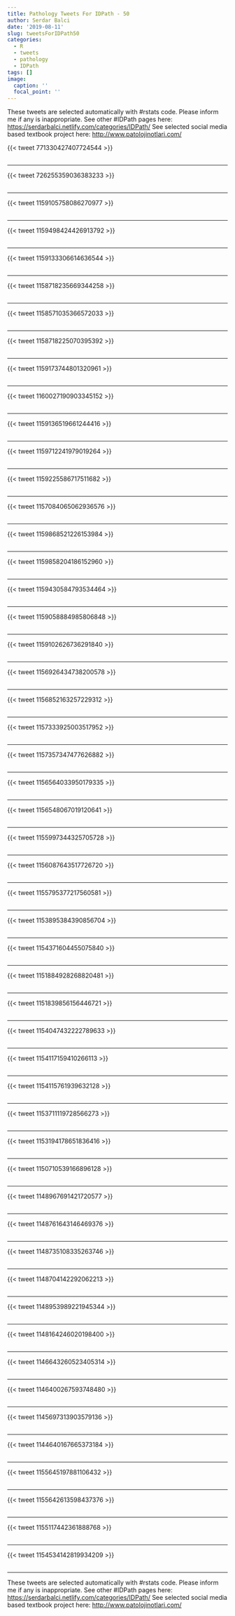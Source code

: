 ```yaml
---
title: Pathology Tweets For IDPath - 50
author: Serdar Balci
date: '2019-08-11'
slug: tweetsForIDPath50
categories:
  - R
  - tweets
  - pathology
  - IDPath
tags: []
image:
  caption: ''
  focal_point: ''
---
```



These tweets are selected automatically with #rstats code. Please inform me if any is inappropriate.
See other #IDPath pages here: https://serdarbalci.netlify.com/categories/IDPath/ 
See selected social media based textbook project here: http://www.patolojinotlari.com/

{{< tweet 771330427407724544 >}}
<br>
<br>
<hr>
{{< tweet 726255359036383233 >}}
<br>
<br>
<hr>
{{< tweet 1159105758086270977 >}}
<br>
<br>
<hr>
{{< tweet 1159498424426913792 >}}
<br>
<br>
<hr>
{{< tweet 1159133306614636544 >}}
<br>
<br>
<hr>
{{< tweet 1158718235669344258 >}}
<br>
<br>
<hr>
{{< tweet 1158571035366572033 >}}
<br>
<br>
<hr>
{{< tweet 1158718225070395392 >}}
<br>
<br>
<hr>
{{< tweet 1159173744801320961 >}}
<br>
<br>
<hr>
{{< tweet 1160027190903345152 >}}
<br>
<br>
<hr>
{{< tweet 1159136519661244416 >}}
<br>
<br>
<hr>
{{< tweet 1159712241979019264 >}}
<br>
<br>
<hr>
{{< tweet 1159225586717511682 >}}
<br>
<br>
<hr>
{{< tweet 1157084065062936576 >}}
<br>
<br>
<hr>
{{< tweet 1159868521226153984 >}}
<br>
<br>
<hr>
{{< tweet 1159858204186152960 >}}
<br>
<br>
<hr>
{{< tweet 1159430584793534464 >}}
<br>
<br>
<hr>
{{< tweet 1159058884985806848 >}}
<br>
<br>
<hr>
{{< tweet 1159102626736291840 >}}
<br>
<br>
<hr>
{{< tweet 1156926434738200578 >}}
<br>
<br>
<hr>
{{< tweet 1156852163257229312 >}}
<br>
<br>
<hr>
{{< tweet 1157333925003517952 >}}
<br>
<br>
<hr>
{{< tweet 1157357347477626882 >}}
<br>
<br>
<hr>
{{< tweet 1156564033950179335 >}}
<br>
<br>
<hr>
{{< tweet 1156548067019120641 >}}
<br>
<br>
<hr>
{{< tweet 1155997344325705728 >}}
<br>
<br>
<hr>
{{< tweet 1156087643517726720 >}}
<br>
<br>
<hr>
{{< tweet 1155795377217560581 >}}
<br>
<br>
<hr>
{{< tweet 1153895384390856704 >}}
<br>
<br>
<hr>
{{< tweet 1154371604455075840 >}}
<br>
<br>
<hr>
{{< tweet 1151884928268820481 >}}
<br>
<br>
<hr>
{{< tweet 1151839856156446721 >}}
<br>
<br>
<hr>
{{< tweet 1154047432222789633 >}}
<br>
<br>
<hr>
{{< tweet 1154117159410266113 >}}
<br>
<br>
<hr>
{{< tweet 1154115761939632128 >}}
<br>
<br>
<hr>
{{< tweet 1153711119728566273 >}}
<br>
<br>
<hr>
{{< tweet 1153194178651836416 >}}
<br>
<br>
<hr>
{{< tweet 1150710539166896128 >}}
<br>
<br>
<hr>
{{< tweet 1148967691421720577 >}}
<br>
<br>
<hr>
{{< tweet 1148761643146469376 >}}
<br>
<br>
<hr>
{{< tweet 1148735108335263746 >}}
<br>
<br>
<hr>
{{< tweet 1148704142292062213 >}}
<br>
<br>
<hr>
{{< tweet 1148953989221945344 >}}
<br>
<br>
<hr>
{{< tweet 1148164246020198400 >}}
<br>
<br>
<hr>
{{< tweet 1146643260523405314 >}}
<br>
<br>
<hr>
{{< tweet 1146400267593748480 >}}
<br>
<br>
<hr>
{{< tweet 1145697313903579136 >}}
<br>
<br>
<hr>
{{< tweet 1144640167665373184 >}}
<br>
<br>
<hr>
{{< tweet 1155645197881106432 >}}
<br>
<br>
<hr>
{{< tweet 1155642613598437376 >}}
<br>
<br>
<hr>
{{< tweet 1155117442361888768 >}}
<br>
<br>
<hr>
{{< tweet 1154534142819934209 >}}
<br>
<br>
<hr>


These tweets are selected automatically with #rstats code. Please inform me if any is inappropriate.
See other #IDPath pages here: https://serdarbalci.netlify.com/categories/IDPath/ 
See selected social media based textbook project here: http://www.patolojinotlari.com/
